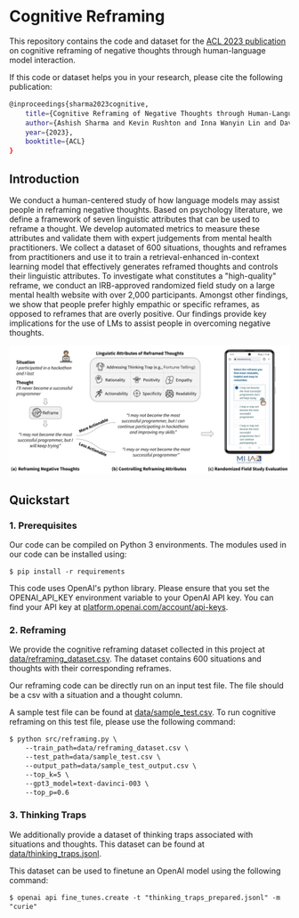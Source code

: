 # Cognitive Reframing
This repository contains the code and dataset for the [ACL 2023 publication](https://arxiv.org/abs/2305.02466) on cognitive reframing of negative thoughts through human-language model interaction.

If this code or dataset helps you in your research, please cite the following publication:
```bash
@inproceedings{sharma2023cognitive,
    title={Cognitive Reframing of Negative Thoughts through Human-Language Model Interaction},
    author={Ashish Sharma and Kevin Rushton and Inna Wanyin Lin and David Wadden and Khendra G. Lucas and Adam S. Miner and Theresa Nguyen and Tim Althoff},
    year={2023},
    booktitle={ACL}
}
```

## Introduction
We conduct a human-centered study of how language models may assist people in reframing negative thoughts. Based on psychology literature, we define a framework of seven linguistic attributes that can be used to reframe a thought. We develop automated metrics to measure these attributes and validate them with expert judgements from mental health practitioners. We collect a dataset of 600 situations, thoughts and reframes from practitioners and use it to train a retrieval-enhanced in-context learning model that effectively generates reframed thoughts and controls their linguistic attributes. To investigate what constitutes a "high-quality" reframe, we conduct an IRB-approved randomized field study on a large mental health website with over 2,000 participants. Amongst other findings, we show that people prefer highly empathic or specific reframes, as opposed to reframes that are overly positive. Our findings provide key implications for the use of LMs to assist people in overcoming negative thoughts.


![Intro-Figure](Intro-Figure.png)

## Quickstart

### 1. Prerequisites

Our code can be compiled on Python 3 environments. The modules used in our code can be installed using:
```
$ pip install -r requirements
```

This code uses OpenAI's python library. Please ensure that you set the OPENAI_API_KEY environment variable to your OpenAI API key. You can find your API key at [platform.openai.com/account/api-keys](https://platform.openai.com/account/api-keys).


### 2. Reframing
We provide the cognitive reframing dataset collected in this project at [data/reframing_dataset.csv](data/reframing_dataset.csv). The dataset contains 600 situations and thoughts with their corresponding reframes.

Our reframing code can be directly run on an input test file. The file should be a csv with a situation and a thought column.

A sample test file can be found at [data/sample_test.csv](data/sample_test.csv). To run cognitive reframing on this test file, please use the following command:

```
$ python src/reframing.py \
	--train_path=data/reframing_dataset.csv \
	--test_path=data/sample_test.csv \
	--output_path=data/sample_test_output.csv \
	--top_k=5 \
	--gpt3_model=text-davinci-003 \
	--top_p=0.6
```

### 3. Thinking Traps
We additionally provide a dataset of thinking traps associated with situations and thoughts. This dataset can be found at [data/thinking_traps.jsonl](data/thinking_traps.jsonl). 

This dataset can be used to finetune an OpenAI model using the following command:

```
$ openai api fine_tunes.create -t "thinking_traps_prepared.jsonl" -m "curie"
```
